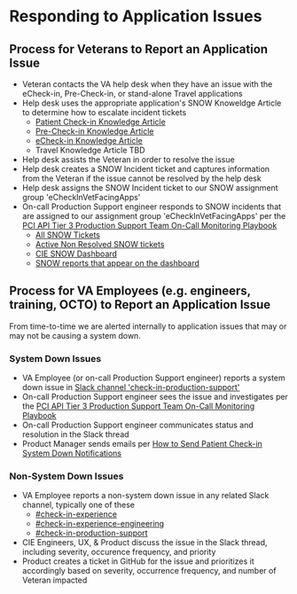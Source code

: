 # Responding to Application Issues

## Process for Veterans to Report an Application Issue
- Veteran contacts the VA help desk when they have an issue with the eCheck-in, Pre-Check-in, or stand-alone Travel applications
- Help desk uses the appropriate application's SNOW Knoweldge Article to determine how to escalate incident tickets
    - [Patient Check-in Knowledge Article](https://yourit.va.gov/va?sys_kb_id=4967ba681b1a59d04f6f5316624bcbbb&id=kb_article_view&sysparm_rank=3&sysparm_tsqueryId=2dbb7b091baad190005287b8624bcbcd)
    - [Pre-Check-in Knowledge Article](https://yourit.va.gov/kb_view.do?sys_kb_id=8c9bd58f1bcbc1d09641a867624bcba9&sysparm_rank=1&sysparm_tsqueryId=d4bae8c11b5b05541c29a867624bcbff)
    - [eCheck-in Knowledge Article](https://yourit.va.gov/kb_view.do?sys_kb_id=07548a9787478dd03502b889cebb3587&sysparm_rank=2&sysparm_tsqueryId=d4bae8c11b5b05541c29a867624bcbff)
    - Travel Knowledge Article TBD
- Help desk assists the Veteran in order to resolve the issue
- Help desk creates a SNOW Incident ticket and captures information from the Veteran if the issue cannot be resolved by the help desk
- Help desk assigns the SNOW Incident ticket to our SNOW assignment group 'eCheckInVetFacingApps'
- On-call Production Support engineer responds to SNOW incidents that are assigned to our assignment group 'eCheckInVetFacingApps' per the [PCI API Tier 3 Production Support Team On-Call Monitoring Playbook](https://github.com/department-of-veterans-affairs/checkin-devops/blob/master/docs/PCI%20API%20Tier%203%20Team%20Playbook.md)
    - [All SNOW Tickets](https://yourit.va.gov/now/nav/ui/classic/params/target/task_list.do%3Fsysparm_query%3Dassignment_group%253D9c50fbc51b4f8d5065965318624bcbbf%26sysparm_first_row%3D1%26sysparm_view%3Dcatalog)
    - [Active Non Resolved SNOW tickets](https://yourit.va.gov/now/nav/ui/classic/params/target/task_list.do%3Fsysparm_view%3Dcatalog%26sysparm_first_row%3D1%26sysparm_query%3Dassignment_group%253D9c50fbc51b4f8d5065965318624bcbbf%255Eactive%253Dtrue%255Estate!%253D6%26sysparm_clear_stack%3Dtrue)
    - [CIE SNOW Dashboard](https://yourit.va.gov/now/nav/ui/classic/params/target/%24pa_dashboard.do%3Fsysparm_dashboard%3D8a988d141b707990e4f6cbf7624bcb7f)
    - [SNOW reports that appear on the dashboard](https://yourit.va.gov/now/nav/ui/classic/params/target/report_home.do%3Fjvar_selected_tab%3DmyReports)

## Process for VA Employees (e.g. engineers, training, OCTO) to Report an Application Issue
From time-to-time we are alerted internally to application issues that may or may not be causing a system down.

### System Down Issues
- VA Employee (or on-call Production Support engineer) reports a system down issue in [Slack channel 'check-in-production-support'](https://dsva.slack.com/archives/C02UP02HHGX)  
- On-call Production Support engineer sees the issue and investigates per the [PCI API Tier 3 Production Support Team On-Call Monitoring Playbook](https://github.com/department-of-veterans-affairs/checkin-devops/blob/master/docs/PCI%20API%20Tier%203%20Team%20Playbook.md)
- On-call Production Support engineer communicates status and resolution in the Slack thread
- Product Manager sends emails per [How to Send Patient Check-in System Down Notifications](https://github.com/department-of-veterans-affairs/va.gov-team/blob/master/products/health-care/checkin/product/system-down-notifications.md) 

### Non-System Down Issues
- VA Employee reports a non-system down issue in any related Slack channel, typically one of these
  - [#check-in-experience](https://dsva.slack.com/archives/C022AC2STBM)
  - [#check-in-experience-engineering](https://dsva.slack.com/archives/C02G6AB3ZRS)
  - [#check-in-production-support](https://dsva.slack.com/archives/C02UP02HHGX)
- CIE Engineers, UX, & Product discuss the issue in the Slack thread, including severity, occurence frequency, and priority
- Product creates a ticket in GitHub for the issue and prioritizes it accordingly based on severity, occurrence frequency, and number of Veteran impacted
